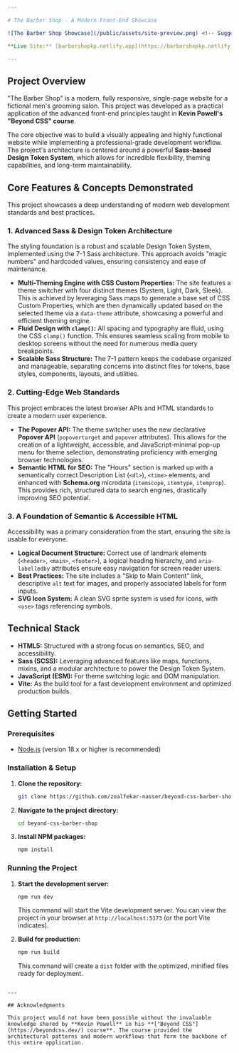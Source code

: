 ```yaml
---

# The Barber Shop - A Modern Front-End Showcase

![The Barber Shop Showcase](/public/assets/site-preview.png) <!-- Suggestion: Add a good screenshot of your finished project here and name it project-screenshot.png -->

**Live Site:** [barbershopkp.netlify.app](https://barbershopkp.netlify.app)

---
```


## Project Overview

"The Barber Shop" is a modern, fully responsive, single-page website for a fictional men's grooming salon. This project was developed as a practical application of the advanced front-end principles taught in **Kevin Powell's "Beyond CSS" course**.

The core objective was to build a visually appealing and highly functional website while implementing a professional-grade development workflow. The project's architecture is centered around a powerful **Sass-based Design Token System**, which allows for incredible flexibility, theming capabilities, and long-term maintainability.

## Core Features & Concepts Demonstrated

This project showcases a deep understanding of modern web development standards and best practices.

### 1. Advanced Sass & Design Token Architecture

The styling foundation is a robust and scalable Design Token System, implemented using the 7-1 Sass architecture. This approach avoids "magic numbers" and hardcoded values, ensuring consistency and ease of maintenance.

- **Multi-Theming Engine with CSS Custom Properties:** The site features a theme switcher with four distinct themes (System, Light, Dark, Sleek). This is achieved by leveraging Sass maps to generate a base set of CSS Custom Properties, which are then dynamically updated based on the selected theme via a `data-theme` attribute, showcasing a powerful and efficient theming engine.
- **Fluid Design with `clamp()`:** All spacing and typography are fluid, using the CSS `clamp()` function. This ensures seamless scaling from mobile to desktop screens without the need for numerous media query breakpoints.
- **Scalable Sass Structure:** The 7-1 pattern keeps the codebase organized and manageable, separating concerns into distinct files for tokens, base styles, components, layouts, and utilities.

### 2. Cutting-Edge Web Standards

This project embraces the latest browser APIs and HTML standards to create a modern user experience.

- **The Popover API:** The theme switcher uses the new declarative **Popover API** (`popovertarget` and `popover` attributes). This allows for the creation of a lightweight, accessible, and JavaScript-minimal pop-up menu for theme selection, demonstrating proficiency with emerging browser technologies.
- **Semantic HTML for SEO:** The "Hours" section is marked up with a semantically correct Description List (`<dl>`), `<time>` elements, and enhanced with **Schema.org** microdata (`itemscope`, `itemtype`, `itemprop`). This provides rich, structured data to search engines, drastically improving SEO potential.

### 3. A Foundation of Semantic & Accessible HTML

Accessibility was a primary consideration from the start, ensuring the site is usable for everyone.

- **Logical Document Structure:** Correct use of landmark elements (`<header>`, `<main>`, `<footer>`), a logical heading hierarchy, and `aria-labelledby` attributes ensure easy navigation for screen reader users.
- **Best Practices:** The site includes a "Skip to Main Content" link, descriptive `alt` text for images, and properly associated labels for form inputs.
- **SVG Icon System:** A clean SVG sprite system is used for icons, with `<use>` tags referencing symbols.

## Technical Stack

- **HTML5:** Structured with a strong focus on semantics, SEO, and accessibility.
- **Sass (SCSS):** Leveraging advanced features like maps, functions, mixins, and a modular architecture to power the Design Token System.
- **JavaScript (ESM):** For theme switching logic and DOM manipulation.
- **Vite:** As the build tool for a fast development environment and optimized production builds.

## Getting Started

### Prerequisites

- [Node.js](https://nodejs.org/) (version 18.x or higher is recommended)

### Installation & Setup

1.  **Clone the repository:**

    ```sh
    git clone https://github.com/zoalfekar-nasser/beyond-css-barber-shop.git
    ```

2.  **Navigate to the project directory:**

    ```sh
    cd beyond-css-barber-shop
    ```

3.  **Install NPM packages:**
    ```sh
    npm install
    ```

### Running the Project

1.  **Start the development server:**

    ```sh
    npm run dev
    ```

    This command will start the Vite development server. You can view the project in your browser at `http://localhost:5173` (or the port Vite indicates).

2.  **Build for production:**
    ```sh
    npm run build
    ```
    This command will create a `dist` folder with the optimized, minified files ready for deployment.

```

---

## Acknowledgments

This project would not have been possible without the invaluable knowledge shared by **Kevin Powell** in his **["Beyond CSS"](https://beyondcss.dev/) course**. The course provided the architectural patterns and modern workflows that form the backbone of this entire application.
```
